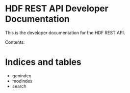 HDF REST API Developer Documentation
====================================

This is the developer documentation for the HDF REST API.

Contents:

Indices and tables
==================

-   genindex
-   modindex
-   search

